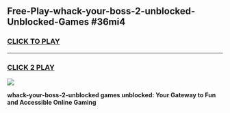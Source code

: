 
## Free-Play-whack-your-boss-2-unblocked-Unblocked-Games #36mi4
<h3>
<a href="https://news.freeplayer.one?title=whack-your-boss-2-unblocked&ref=8M">CLICK TO PLAY</a></h3>
<hr>

<h3>
<a href="https://news.freeplayer.one?title=whack-your-boss-2-unblocked&ref=8M">CLICK 2 PLAY</a>
  
</h3>

<a href="https://news.freeplayer.one?title=whack-your-boss-2-unblocked&ref=8M"><img src="https://clearcache.store/games.png"></a>


**whack-your-boss-2-unblocked games unblocked: Your Gateway to Fun and Accessible Online Gaming**
